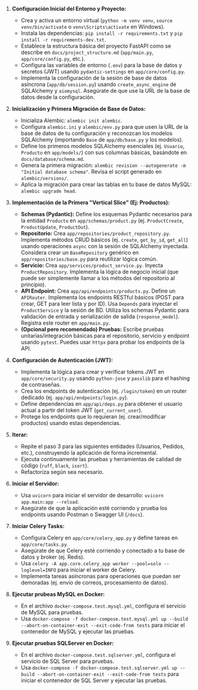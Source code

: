 1.  **Configuración Inicial del Entorno y Proyecto:**
    *   Crea y activa un entorno virtual (`python -m venv venv`, `source venv/bin/activate` o 
        `venv\Scripts\activate` en Windows).
    *   Instala las dependencias: `pip install -r requirements.txt` y `pip install -r requirements-dev.txt`.
    *   Establece la estructura básica del proyecto FastAPI como se describe en `docs/project_structure.md` 
        (`app/main.py`, `app/core/config.py`, etc.).
    *   Configura las variables de entorno (`.env`) para la base de datos y secretos (JWT) usando `pydantic-settings`
        en `app/core/config.py`.
    *   Implementa la configuración de la sesión de base de datos asíncrona (`app/db/session.py`) usando 
        `create_async_engine` de SQLAlchemy y `aiomysql`. Asegúrate de que use la URL de la
        base de datos desde la configuración.

2.  **Inicialización y Primera Migración de Base de Datos:**
    *   Inicializa Alembic: `alembic init alembic`.
    *   Configura `alembic.ini` y `alembic/env.py` para que usen la URL de la base de datos de tu configuración y
        reconozcan los modelos SQLAlchemy (importando `Base` de `app/db/base.py` y los modelos).
    *   Define los primeros modelos SQLAlchemy esenciales (ej. `Usuario`, `Producto` en `app/models/`) con sus 
        columnas básicas, basándote en `docs/database/schema.md`.
    *   Genera la primera migración: `alembic revision --autogenerate -m "Initial database schema"`.
        Revisa el script generado en `alembic/versions/`.
    *   Aplica la migración para crear las tablas en tu base de datos MySQL: `alembic upgrade head`.

3.  **Implementación de la Primera "Vertical Slice" (Ej: Productos):**
    *   **Schemas (Pydantic):** Define los esquemas Pydantic necesarios para la entidad `Producto` en 
        `app/schemas/product.py` (ej. `ProductCreate`, `ProductUpdate`, `ProductOut`).
    *   **Repositorio:** Crea `app/repositories/product_repository.py`. Implementa métodos CRUD básicos
        (ej. `create`, `get_by_id`, `get_all`) usando operaciones `async` con la sesión de SQLAlchemy inyectada.
        Considera crear un `BaseRepository` genérico en `app/repositories/base.py` para reutilizar lógica común.
    *   **Servicio:** Crea `app/services/product_service.py`. Inyecta `ProductRepository`. Implementa la lógica de 
        negocio inicial (que puede ser simplemente llamar a los métodos del repositorio al principio).
    *   **API Endpoint:** Crea `app/api/endpoints/products.py`. Define un `APIRouter`. Implementa los endpoints
        RESTful básicos (POST para crear, GET para leer lista y por ID). Usa `Depends` para inyectar el 
        `ProductService` y la sesión de BD. Utiliza los schemas Pydantic para validación de entrada y serialización 
        de salida (`response_model`). Registra este router en `app/main.py`.
    *   **(Opcional pero recomendado) Pruebas:** Escribe pruebas unitarias/integración básicas para el repositorio,
        servicio y endpoint usando `pytest`. Puedes usar `httpx` para probar los endpoints de la API.

4.  **Configuración de Autenticación (JWT):**
    *   Implementa la lógica para crear y verificar tokens JWT en `app/core/security.py` usando `python-jose` 
        y `passlib` para el hashing de contraseñas.
    *   Crea los endpoints de autenticación (ej. `/login/token`) en un router dedicado
        (ej. `app/api/endpoints/login.py`).
    *   Define dependencias en `app/api/deps.py` para obtener el usuario actual a partir del token JWT 
        (`get_current_user`).
    *   Protege los endpoints que lo requieran (ej. crear/modificar productos) usando estas dependencias.

5.  **Iterar:**
    *   Repite el paso 3 para las siguientes entidades (Usuarios, Pedidos, etc.), construyendo la aplicación 
        de forma incremental.
    *   Ejecuta continuamente las pruebas y herramientas de calidad de código (`ruff`, `black`, `isort`).
    *   Refactoriza según sea necesario.

6.  **Iniciar el Servidor:**
    *   Usa `uvicorn` para iniciar el servidor de desarrollo: `uvicorn app.main:app --reload`.
    *   Asegúrate de que la aplicación esté corriendo y prueba los endpoints usando Postman o Swagger UI 
        (`/docs`).

7.  **Iniciar Celery Tasks:**
    *   Configura Celery en `app/core/celery_app.py` y define tareas en `app/core/tasks.py`.
    *   Asegúrate de que Celery esté corriendo y conectado a tu base de datos y broker (ej. Redis).
    *   Usa `celery -A app.core.celery_app worker --pool=solo --loglevel=INFO` para iniciar el worker de Celery.
    *   Implementa tareas asíncronas para operaciones que puedan ser demoradas (ej. envío de correos, procesamiento 
        de datos).

8.  **Ejecutar prubeas MySQL en Docker:**
    *   En el archivo `docker-compose.test.mysql.yml`, configura el servicio de MySQL para pruebas.
    *   Usa 
        `docker-compose -f docker-compose.test.mysql.yml up --build --abort-on-container-exit --exit-code-from tests`
        para iniciar el contenedor de MySQL y ejecutar las pruebas.

9.  **Ejecutar pruebas SQLServer en Docker:**
    *   En el archivo `docker-compose.test.sqlserver.yml`, configura el servicio de SQL Server para pruebas.
    *   Usa 
        `docker-compose -f docker-compose.test.sqlserver.yml up --build --abort-on-container-exit --exit-code-from tests`
        para iniciar el contenedor de SQL Server y ejecutar las pruebas.
